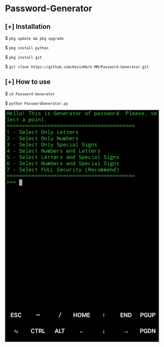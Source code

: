 # Password-Generator

## [+] Installation

$ ```pkg update && pkg upgrade```


$ ```pkg install python```

$ ```pkg install git```

$ ```git clone https://github.com/KevinMark-MM/Password-Generator.git```

## [+] How to use

$ ```cd Password-Generator```

$ ```python PasswordGenerator.py```




<img src="password generator.jpg">
